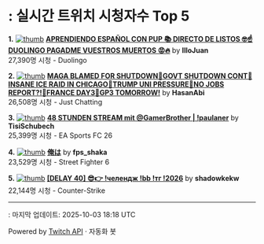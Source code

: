 # : 실시간 트위치 시청자수 Top 5

**1.** [![thumb](https://static-cdn.jtvnw.net/previews-ttv/live_user_illojuan-320x180.jpg)](https://twitch.tv/IlloJuan)
**[APRENDIENDO ESPAÑOL CON PUP 📚 DIRECTO DE LISTOS 🤓☝ DUOLINGO PAGADME VUESTROS MUERTOS 😡🔥](https://twitch.tv/IlloJuan)** by **IlloJuan**<br>27,390명 시청  - Duolingo

**2.** [![thumb](https://static-cdn.jtvnw.net/previews-ttv/live_user_hasanabi-320x180.jpg)](https://twitch.tv/HasanAbi)
**[MAGA BLAMED FOR SHUTDOWN🚨GOVT SHUTDOWN CONT🚨INSANE ICE RAID IN CHICAGO🚨TRUMP UNI PRESSURE🚨NO JOBS REPORT?!🚨FRANCE DAY3🚨GP3 TOMORROW!](https://twitch.tv/HasanAbi)** by **HasanAbi**<br>26,508명 시청  - Just Chatting

**3.** [![thumb](https://static-cdn.jtvnw.net/previews-ttv/live_user_tisischubech-320x180.jpg)](https://twitch.tv/TisiSchubech)
**[48 STUNDEN STREAM mit @GamerBrother | !paulaner](https://twitch.tv/TisiSchubech)** by **TisiSchubech**<br>25,399명 시청  - EA Sports FC 26

**4.** [![thumb](https://static-cdn.jtvnw.net/previews-ttv/live_user_fps_shaka-320x180.jpg)](https://twitch.tv/fps_shaka)
**[俺は](https://twitch.tv/fps_shaka)** by **fps_shaka**<br>23,529명 시청  - Street Fighter 6

**5.** [![thumb](https://static-cdn.jtvnw.net/previews-ttv/live_user_shadowkekw-320x180.jpg)](https://twitch.tv/shadowkekw)
**[[DELAY 40] 😎👉 !челендж !bb !тг !2026](https://twitch.tv/shadowkekw)** by **shadowkekw**<br>22,144명 시청  - Counter-Strike


---
: 마지막 업데이트: 2025-10-03 18:18 UTC

Powered by [Twitch API](https://dev.twitch.tv/docs/api/reference) · 자동화 봇